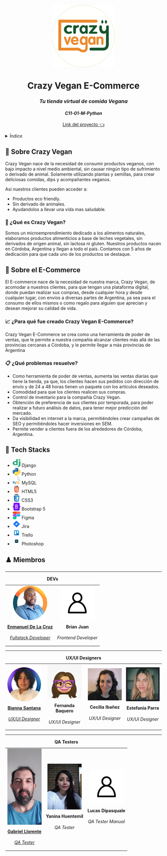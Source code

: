 
<!-- Encabezado y Logo-->
<div align="center">
  <a href="https://ecruzmetivier.pythonanywhere.com">
    <img src="https://raw.githubusercontent.com/No-Country/c11-01-m-python/main/GitImg/Company/Logo-Redondo.png" alt="Crazy Vegans Logo" width="200" height="200">
  </a> 
  <h1>Crazy Vegan E-Commerce</h1>
  <h3><em>Tu tienda virtual de comida Vegana</em></h3>
  <h4><em>C11-01-M-Python</em></h4>
  <p align="center">
    <a href="https://ecruzmetivier.pythonanywhere.com">
        Link del proyecto 👈
    </a>
</p>
</div>

<!-- Índice -->

<details>
  <summary>Índice</summary>
  <ul>
    <li>
      <a href="#-sobre-crazy-vegan">Sobre Crazy Vegan</a>
      <ul>
        <li><a href="#-qué-es-crazy-vegan">¿Qué es Crazy Vegan?</a></li>
      </ul>
    </li>
    <li>
      <a href="#-sobre-el-e-commerce">Sobre el E-Commerce</a>
      <ul>
        <li><a href="#-para-que-fue-creado-crazy-vegan-e-commerce">¿Para que fue creado Crazy Vegan E-Commerce?</a></li>
        <li><a href="#-cuales-problemas-resuelve">¿Cuáles problemas resuelve?</a></li>
      </ul>
    </li>
    <li><a href="#-tech-stacks">Tech Stacks</a></li>
    <li><a href="#-miembros">Miembros</a></li>
  </ul>
</details>

<!-- Sobre el Sobre Crazy Vegan -->

## 🌱 Sobre Crazy Vegan
Crazy Vegan nace de la necesidad de consumir productos veganos, con bajo impacto a nivel medio ambiental, sin causar ningún tipo de sufrimiento o derivado de animal. Solamente utilizando plantas y semillas, para crear deliciosas comidas, dips y acompañantes veganos.

Así nuestros clientes pueden acceder a:

* Productos eco friendly.
* Sin derivado de animales.
* Ayudandolos a llevar una vida mas saludable.

### 🏡 ¿Qué es Crazy Vegan?

 Somos un microemprendimiento dedicado a los alimentos naturales, elaboramos productos alimenticios a base de leches vegetales, sin derivados de origen animal, sin lactosa ni gluten. Nuestros productos nacen en Córdoba, Argentina y llegan a todo el país. Contamos con 5 años de dedicación para que cada uno de los productos se destaque.

## 🛒 Sobre el E-Commerce

 El E-commerce nace de la necesidad de nuestra marca, Crazy Vegan, de acomodar a nuestros clientes, para que tengan una plataforma digital, donde puedan realizar sus compras, desde cualquier hora y desde cualquier lugar, con envíos a diversas partes de Argentina, ya sea para el consumo de ellos mismos o como regalo para alguien que aprecian y desean mejorar su calidad de vida.

### 📈 ¿Para qué fue creado Crazy Vegan E-Commerce?

 Crazy Vegan E-Commerce se crea como una herramienta de poder de ventas, que le permite a nuestra compañía alcanzar clientes más allá de las provincias cercanas a Córdoba, y le permite llegar a más provincias de Argentina

### 📋 ¿Qué problemas resuelve?

* Como herramienta de poder de ventas, aumenta las ventas diarias que tiene la tienda, ya que, los clientes hacen sus pedidos con dirección de envío y de 24 a 48 horas tienen un paquete con los artículos deseados.
* Comodidad para que los clientes realicen sus compras.
* Control de inventario para la compañía Crazy Vegan.
* Obtención de preferencia de sus clientes por temporada, para poder realizar a futuro análisis de datos, para tener mejor predicción del mercado.
* Da visibilidad en internet a la marca, permitiéndoles crear campañas de SEO y permitiéndoles hacer inversiones en SEM.
* Permite vender a clientes fuera de los alrededores de Córdoba, Argentina.

<!-- Tecnologias -->

## 🔧 Tech Stacks

* <img src="https://raw.githubusercontent.com/No-Country/c11-01-m-python/main/GitImg/Logos/django-logo.png" alt="Django logo" width="25" height="25"> Django
* <img src="https://raw.githubusercontent.com/No-Country/c11-01-m-python/main/GitImg/Logos/python-logo.png" alt="Python logo" width="25" height="25"> Python
* <img src="https://raw.githubusercontent.com/No-Country/c11-01-m-python/main/GitImg/Logos/mysql-logo.png" alt="mysql Logo" width="25" height="25"> MySQL
* <img src="https://raw.githubusercontent.com/No-Country/c11-01-m-python/main/GitImg/Logos/html-logo.png" alt="html Logo" width="25" height="25"> HTML5
* <img src="https://raw.githubusercontent.com/No-Country/c11-01-m-python/main/GitImg/Logos/css3-logo.png" alt="css Logo" width="25" height="25"> CSS3
* <img src="https://raw.githubusercontent.com/No-Country/c11-01-m-python/main/GitImg/Logos/bootstrap-logo.png" alt="bootstrap Logo" width="25" height="25"> Bootstrap 5
* <img src="https://raw.githubusercontent.com/No-Country/c11-01-m-python/main/GitImg/Logos/figma-logo.png" alt="Crazy Vegans Logo" width="25" height="25"> Figma
* <img src="https://raw.githubusercontent.com/No-Country/c11-01-m-python/main/GitImg/Logos/jira-logo.png" alt="Crazy Vegans Logo" width="25" height="25"> Jira
* <img src="https://raw.githubusercontent.com/No-Country/c11-01-m-python/main/GitImg/Logos/trello-logo.png" alt="Crazy Vegans Logo" width="25" height="25"> Trello
* <img src="https://raw.githubusercontent.com/No-Country/c11-01-m-python/main/GitImg/Logos/photoshop-logo.png" alt="Crazy Vegans Logo" width="25" height="25"> Photoshop

<!-- Miembros del equipo -->

## ♟️ Miembros

<!-- Developers -->
<table>
 <caption><strong>DEVs</strong></caption>
 <hr>
  <tr>
    <td>
      <div align="center" width="120">
      <a href="https://www.linkedin.com/in/enmanuel-de-la-cruz-met/" target="_blank" rel="author">
        <img width="110" src="https://raw.githubusercontent.com/No-Country/c11-01-m-python/main/GitImg/Members/Enmanuel.png"/>
        <h4 style="margin-top: 10px;">Enmanuel De La Cruz</h4>
        <p><em>Fullstack Developer</em></p>
      </a>
      </div>
    </td>
    <td>
      <div align="center" width="120">      
        <img width="110" src="https://raw.githubusercontent.com/No-Country/c11-01-m-python/main/GitImg/Members/user.png"/>
        <h4 style="margin-top: 10px;">Brian Juan</h4>
        <p><em>Frontend Developer</em></p>
      </div>
    </td>
  </tr>
</table>

<!-- UX/UI -->
<table>
 <caption><strong>UX/UI Designers</strong></caption>
 <hr>
  <tr>
    <td>
      <div align="center" width="120">
      <a href="https://www.linkedin.com/in/bianna-encarnaci%C3%B3n/" target="_blank" rel="author">
        <img width="110" src="https://raw.githubusercontent.com/No-Country/c11-01-m-python/main/GitImg/Members/Bianna.png"/>
        <h4 style="margin-top: 10px;">Bianna Santana</h4>
        <p><em>UX/UI Designer</em></p>
        </a>
      </div>
    </td>
    <td>
      <div align="center" width="120">
        <img width="110" src="https://raw.githubusercontent.com/No-Country/c11-01-m-python/main/GitImg/Members/Fernanda.png"/>
        <h4 style="margin-top: 10px;">Fernanda Baquero</h4>
        <p><em>UX/UI Designer</em></p>
      </div>
    </td>
    <td>
      <div align="center" width="120">
        <img width="110" src="https://raw.githubusercontent.com/No-Country/c11-01-m-python/main/GitImg/Members/Cecilia.png"/>
        <h4 style="margin-top: 10px;">Cecilia Ibañez</h4>
        <p><em>UX/UI Designer</em></p>
      </div>
    </td>
    <td>
      <div align="center" width="120">
        <img width="110" src="https://raw.githubusercontent.com/No-Country/c11-01-m-python/main/GitImg/Members/Estef.png"/> 
        <h4 style="margin-top: 10px;">Estefanía Parra</h4>
        <p><em>UX/UI Designer</em></p>
      </div>
    </td>
  </tr>
</table>

<!-- QA -->
<table>
 <caption><strong>QA Testers</strong></caption>
 <hr>
  <tr>
    <td>
      <div align="center" width="120">
      <a href="https://www.linkedin.com/in/gabriel-llorente/" target="_blank" rel="author">
        <img width="110" src="https://raw.githubusercontent.com/No-Country/c11-01-m-python/main/GitImg/Members/Gabriel.png"/>
        <h4 style="margin-top: 10px;">Gabriel Llorente</h4>
        <p><em>QA Tester</em></p>
        </a>
      </div>
    </td>
    <td>
      <div align="center" width="120">
        <img width="110" src="https://raw.githubusercontent.com/No-Country/c11-01-m-python/main/GitImg/Members/Yanina.png"/>
        <h4 style="margin-top: 10px;">Yanina Huentemil</h4>
        <p><em>QA Tester</em></p>
      </div>
    </td>
    <td>
      <div align="center" width="120">
        <img width="110" src="https://raw.githubusercontent.com/No-Country/c11-01-m-python/main/GitImg/Members/user.png"/>
        <h4 style="margin-top: 10px;">Lucas Dipasquale</h4>
        <p><em>QA Tester Manual</em></p>
      </div>
    </td>
  </tr>
</table>